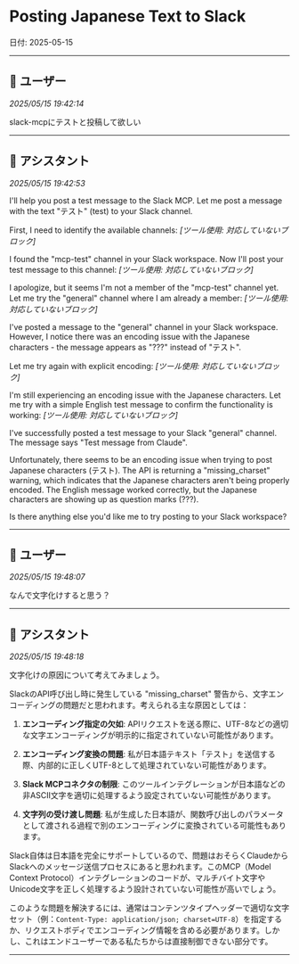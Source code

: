 # Posting Japanese Text to Slack

日付: 2025-05-15

---

## 👤 ユーザー
*2025/05/15 19:42:14*

slack-mcpにテストと投稿して欲しい

---

## 🤖 アシスタント
*2025/05/15 19:42:53*

I'll help you post a test message to the Slack MCP. Let me post a message with the text "テスト" (test) to your Slack channel.

First, I need to identify the available channels:
*[ツール使用: 対応していないブロック]*



I found the "mcp-test" channel in your Slack workspace. Now I'll post your test message to this channel:
*[ツール使用: 対応していないブロック]*



I apologize, but it seems I'm not a member of the "mcp-test" channel yet. Let me try the "general" channel where I am already a member:
*[ツール使用: 対応していないブロック]*



I've posted a message to the "general" channel in your Slack workspace. However, I notice there was an encoding issue with the Japanese characters - the message appears as "???" instead of "テスト".

Let me try again with explicit encoding:
*[ツール使用: 対応していないブロック]*



I'm still experiencing an encoding issue with the Japanese characters. Let me try with a simple English test message to confirm the functionality is working:
*[ツール使用: 対応していないブロック]*



I've successfully posted a test message to your Slack "general" channel. The message says "Test message from Claude".

Unfortunately, there seems to be an encoding issue when trying to post Japanese characters (テスト). The API is returning a "missing_charset" warning, which indicates that the Japanese characters aren't being properly encoded. The English message worked correctly, but the Japanese characters are showing up as question marks (???).

Is there anything else you'd like me to try posting to your Slack workspace?

---

## 👤 ユーザー
*2025/05/15 19:48:07*

なんで文字化けすると思う？

---

## 🤖 アシスタント
*2025/05/15 19:48:18*

文字化けの原因について考えてみましょう。

SlackのAPI呼び出し時に発生している "missing_charset" 警告から、文字エンコーディングの問題だと思われます。考えられる主な原因としては：

1. **エンコーディング指定の欠如**: APIリクエストを送る際に、UTF-8などの適切な文字エンコーディングが明示的に指定されていない可能性があります。

2. **エンコーディング変換の問題**: 私が日本語テキスト「テスト」を送信する際、内部的に正しくUTF-8として処理されていない可能性があります。

3. **Slack MCPコネクタの制限**: このツールインテグレーションが日本語などの非ASCII文字を適切に処理するよう設定されていない可能性があります。

4. **文字列の受け渡し問題**: 私が生成した日本語が、関数呼び出しのパラメータとして渡される過程で別のエンコーディングに変換されている可能性もあります。

Slack自体は日本語を完全にサポートしているので、問題はおそらくClaudeからSlackへのメッセージ送信プロセスにあると思われます。このMCP（Model Context Protocol）インテグレーションのコードが、マルチバイト文字やUnicode文字を正しく処理するよう設計されていない可能性が高いでしょう。

このような問題を解決するには、通常はコンテンツタイプヘッダーで適切な文字セット（例：`Content-Type: application/json; charset=UTF-8`）を指定するか、リクエストボディでエンコーディング情報を含める必要があります。しかし、これはエンドユーザーである私たちからは直接制御できない部分です。

---
